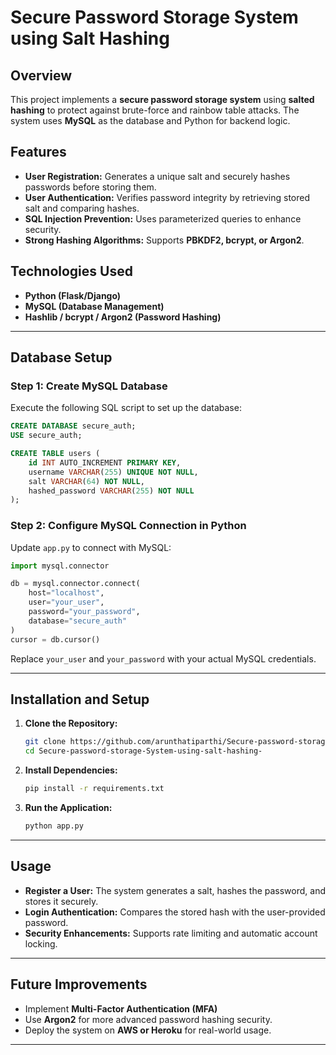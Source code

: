 # Secure Password Storage System using Salt Hashing

## Overview
This project implements a **secure password storage system** using **salted hashing** to protect against brute-force and rainbow table attacks. The system uses **MySQL** as the database and Python for backend logic.

## Features
- **User Registration:** Generates a unique salt and securely hashes passwords before storing them.
- **User Authentication:** Verifies password integrity by retrieving stored salt and comparing hashes.
- **SQL Injection Prevention:** Uses parameterized queries to enhance security.
- **Strong Hashing Algorithms:** Supports **PBKDF2, bcrypt, or Argon2**.

## Technologies Used
- **Python (Flask/Django)**
- **MySQL (Database Management)**
- **Hashlib / bcrypt / Argon2 (Password Hashing)**

---

## Database Setup
### Step 1: Create MySQL Database
Execute the following SQL script to set up the database:

```sql
CREATE DATABASE secure_auth;
USE secure_auth;

CREATE TABLE users (
    id INT AUTO_INCREMENT PRIMARY KEY,
    username VARCHAR(255) UNIQUE NOT NULL,
    salt VARCHAR(64) NOT NULL,
    hashed_password VARCHAR(255) NOT NULL
);
```

### Step 2: Configure MySQL Connection in Python
Update `app.py` to connect with MySQL:

```python
import mysql.connector

db = mysql.connector.connect(
    host="localhost",
    user="your_user",
    password="your_password",
    database="secure_auth"
)
cursor = db.cursor()
```
Replace `your_user` and `your_password` with your actual MySQL credentials.

---

## Installation and Setup
1. **Clone the Repository:**
   ```sh
   git clone https://github.com/arunthatiparthi/Secure-password-storage-System-using-salt-hashing-.git
   cd Secure-password-storage-System-using-salt-hashing-
   ```
2. **Install Dependencies:**
   ```sh
   pip install -r requirements.txt
   ```
3. **Run the Application:**
   ```sh
   python app.py
   ```

---

## Usage
- **Register a User:** The system generates a salt, hashes the password, and stores it securely.
- **Login Authentication:** Compares the stored hash with the user-provided password.
- **Security Enhancements:** Supports rate limiting and automatic account locking.

---

## Future Improvements
- Implement **Multi-Factor Authentication (MFA)**
- Use **Argon2** for more advanced password hashing security.
- Deploy the system on **AWS or Heroku** for real-world usage.

---
